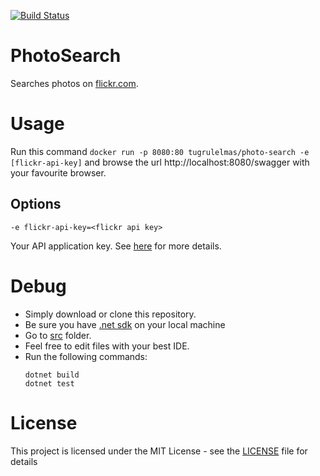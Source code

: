 [![Build Status](https://travis-ci.org/tugrulelmas/PhotoSearch.svg?branch=master)](https://travis-ci.org/tugrulelmas/PhotoSearch)

# PhotoSearch
Searches photos on [flickr.com](https://www.flickr.com).

# Usage
Run this command `docker run -p 8080:80 tugrulelmas/photo-search -e [flickr-api-key]` and browse the url http://localhost:8080/swagger with your favourite browser.

## Options
`-e flickr-api-key=<flickr api key>`

Your API application key. See [here](https://www.flickr.com/services/api/misc.api_keys.html) for more details.

# Debug
- Simply download or clone this repository.
- Be sure you have [.net sdk](https://www.microsoft.com/net/download) on your local machine
- Go to [src](src) folder.
- Feel free to edit files with your best IDE.
- Run the following commands:
  ```
  dotnet build
  dotnet test
  ```

# License
This project is licensed under the MIT License - see the [LICENSE](LICENSE) file for details
